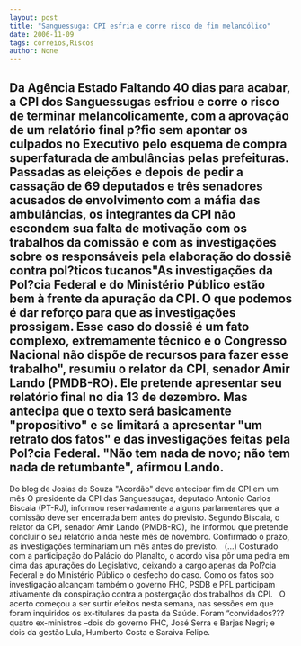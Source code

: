 ```yaml
---
layout: post
title: "Sanguessuga: CPI esfria e corre risco de fim melancólico"
date: 2006-11-09
tags: correios,Riscos
author: None
---
```


Da Agência Estado
Faltando 40 dias para acabar, a CPI dos Sanguessugas esfriou e corre o risco de terminar melancolicamente, com a aprovação de um relatório final p?fio sem apontar os culpados no Executivo pelo esquema de compra superfaturada de ambulâncias pelas prefeituras. 
Passadas as eleições e depois de pedir a cassação de 69 deputados e três senadores acusados de envolvimento com a máfia das ambulâncias, os integrantes da CPI não escondem sua falta de motivação com os trabalhos da comissão e com as investigações sobre os responsáveis pela elaboração do dossiê contra pol?ticos tucanos\"As investigações da Pol?cia Federal e do Ministério Público estão bem à frente da apuração da CPI. O que podemos é dar reforço para que as investigações prossigam. Esse caso do dossiê é um fato complexo, extremamente técnico e o Congresso Nacional não dispõe de recursos para fazer esse trabalho\", resumiu o relator da CPI, senador Amir Lando (PMDB-RO). 
Ele pretende apresentar seu relatório final no dia 13 de dezembro. Mas antecipa que o texto será basicamente \"propositivo\" e se limitará a apresentar \"um retrato dos fatos\" e das investigações feitas pela Pol?cia Federal. \"Não tem nada de novo; não tem nada de retumbante\", afirmou Lando.
-----------
Do blog de Josias de Souza
\"Acordão\" deve antecipar fim da CPI em um mês
O presidente da CPI das Sanguessugas, deputado Antonio Carlos Biscaia (PT-RJ),&nbsp;informou reservadamente a alguns parlamentares que a comissão deve ser encerrada bem antes do previsto. Segundo Biscaia, o relator da CPI, senador Amir Lando (PMDB-RO),&nbsp;lhe informou que pretende concluir o seu relatório ainda neste mês de&nbsp;novembro. Confirmado o prazo, as investigações terminariam um mês antes do previsto.
&nbsp;
(...) Costurado com a participação do Palácio do Planalto, o acordo visa pôr uma pedra em cima das apurações do Legislativo, deixando a cargo apenas da Pol?cia Federal e do Ministério Público o desfecho do caso. Como os fatos sob investigação alcançam também o governo FHC, PSDB e PFL participam ativamente da conspiração contra a postergação dos trabalhos da CPI.
&nbsp;
O acerto começou a ser surtir efeitos nesta semana, nas sessões em que foram inquiridos os ex-titulares da pasta da Saúde. Foram “convidados??? quatro ex-ministros –dois do governo FHC, José Serra e Barjas Negri; e dois da gestão Lula, Humberto Costa e Saraiva Felipe. 